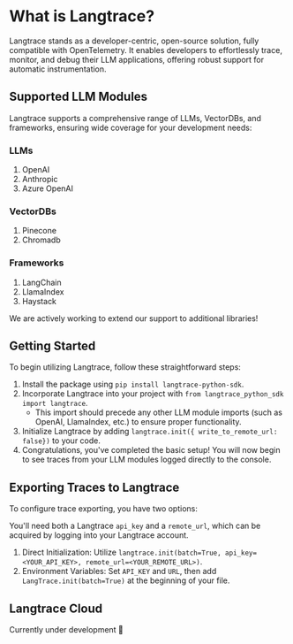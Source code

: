 # What is Langtrace?

Langtrace stands as a developer-centric, open-source solution, fully compatible with OpenTelemetry. It enables developers to effortlessly trace, monitor, and debug their LLM applications, offering robust support for automatic instrumentation.

## Supported LLM Modules

Langtrace supports a comprehensive range of LLMs, VectorDBs, and frameworks, ensuring wide coverage for your development needs:

### LLMs

1. OpenAI
2. Anthropic
3. Azure OpenAI

### VectorDBs

1. Pinecone
2. Chromadb

### Frameworks

1. LangChain
2. LlamaIndex
3. Haystack

We are actively working to extend our support to additional libraries!

## Getting Started

To begin utilizing Langtrace, follow these straightforward steps:

1. Install the package using `pip install langtrace-python-sdk`.
2. Incorporate Langtrace into your project with `from langtrace_python_sdk import langtrace`.
   - This import should precede any other LLM module imports (such as OpenAI, LlamaIndex, etc.) to ensure proper functionality.
3. Initialize Langtrace by adding `langtrace.init({ write_to_remote_url: false})` to your code.
4. Congratulations, you've completed the basic setup! You will now begin to see traces from your LLM modules logged directly to the console.

## Exporting Traces to Langtrace

To configure trace exporting, you have two options:

You'll need both a Langtrace `api_key` and a `remote_url`, which can be acquired by logging into your Langtrace account.

1. Direct Initialization: Utilize `langtrace.init(batch=True, api_key=<YOUR_API_KEY>, remote_url=<YOUR_REMOTE_URL>)`.
2. Environment Variables: Set `API_KEY` and `URL`, then add `LangTrace.init(batch=True)` at the beginning of your file.

## Langtrace Cloud

Currently under development 🚧
